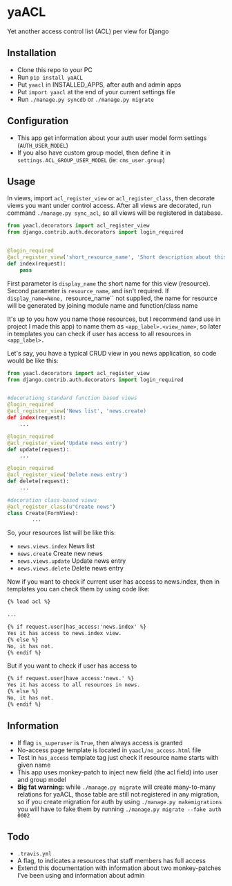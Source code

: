 yaACL
=====

Yet another access control list (ACL) per view for Django


## Installation
* Clone this repo to your PC
* Run ``pip install yaACL``
* Put ``yaacl`` in INSTALLED_APPS, after auth and admin apps
* Put ``import yaacl`` at the end of your current settings file
* Run ``./manage.py syncdb`` or ``./manage.py migrate``


## Configuration
* This app get information about your auth user model form settings
  (``AUTH_USER_MODEL``)
* If you also have custom group model, then define it in
  ``settings.ACL_GROUP_USER_MODEL`` (ie: ``cms_user.group``)


## Usage
In views, import ``acl_register_view`` or ``acl_register_class``, then
decorate views you want under control access. After all views are decorated,
run command ``./manage.py sync_acl``, so all views will be registered in
database.

```python
from yaacl.decorators import acl_register_view
from django.contrib.auth.decorators import login_required


@login_required
@acl_register_view('short_resource_name', 'Short description about this view')
def index(request):
    pass
```

First parameter is ``display_name`` the short name for this view (resource).
Second parameter is ``resource_name``, and isn't required. If
``display_name=None, ``resource_name`` not supplied, the name for resource will
be generated by joining module name and function/class name

It's up to you how you name those resources, but I recommend (and use in
project I made this app) to name them as ``<app_label>.<view_name>``, so
later in templates you can check if user has access to all resources
in ``<app_label>.``

Let's say, you have a typical CRUD view in you news application, so code
would be like this:

```python
from yaacl.decorators import acl_register_view
from django.contrib.auth.decorators import login_required


#decorationg standard function based views
@login_required
@acl_register_view('News list', 'news.create)
def index(request):
    ...

@login_required
@acl_register_view('Update news entry')
def update(request):
    ...

@login_required
@acl_register_view('Delete news entry')
def delete(request):
    ...

#decoration class-based views
@acl_register_class(u"Create news")
class Create(FormView):
        ...


```

So, your resources list will be like this:


* ``news.views.index`` News list
* ``news.create`` Create new news
* ``news.views.update`` Update news entry
* ``news.views.delete`` Delete news entry

Now if you want to check if current user has access to news.index, then in
templates you can check them by using code like:

```html
{% load acl %}

...

{% if request.user|has_access:'news.index' %}
Yes it has access to news.index view.
{% else %}
No, it has not.
{% endif %}

```

But if you want to check if user has access to


```html
{% if request.user|have_access:'news.' %}
Yes it has access to all resources in news.
{% else %}
No, it has not.
{% endif %}

```

## Information
* If flag ``is_superuser`` is ``True``, then always access is granted
* No-access page template is located in ``yaacl/no_access.html`` file
* Test in ``has_access`` template tag just check if resource name starts with
  given name
* This app uses monkey-patch to inject new field (the acl field) into user and
  group model
* **Big fat warning:** while ``./manage.py migrate`` will create many-to-many
  relations for yaACL, those table are still not registered in any migration,
  so if you create migration for auth by using ``./manage.py makemigrations``
  you will have to fake them by running ``./manage.py migrate --fake auth 0002``


## Todo
* ``.travis.yml``
* A flag, to indicates a resources that staff members has full access
* Extend this documentation with information about two monkey-patches I've
  been using and information about admin
